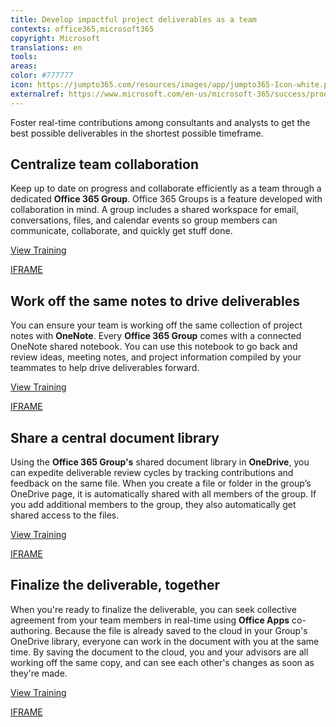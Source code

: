 ```yaml
---
title: Develop impactful project deliverables as a team
contexts: office365,microsoft365
copyright: Microsoft
translations: en
tools: 
areas: 
color: #777777
icon: https://jumpto365.com/resources/images/app/jumpto365-Icon-white.png
externalref: https://www.microsoft.com/en-us/microsoft-365/success/productivitylibrary/develop-impactful-project-deliverables-as-a-team
---
```

Foster real-time contributions among consultants and analysts to get the best possible deliverables in the shortest possible timeframe.


## Centralize team collaboration

Keep up to date on progress and collaborate efficiently as a team through a dedicated **Office 365 Group**. Office 365 Groups is a feature developed with collaboration in mind. A group includes a shared workspace for email, conversations, files, and calendar events so group members can communicate, collaborate, and quickly get stuff done.

[View Training](https://support.office.com/article/Unite-your-team-with-Groups-in-Outlook-aef27003-2ce6-4c62-ad6c-d5fc472507cf)

[IFRAME](https://www.microsoft.com/en-us/videoplayer/embed/RE1TwT5)

## Work off the same notes to drive deliverables

You can ensure your team is working off the same collection of project notes with **OneNote**. Every **Office 365 Group** comes with a connected OneNote shared notebook. You can use this notebook to go back and review ideas, meeting notes, and project information compiled by your teammates to help drive deliverables forward.

[View Training](https://support.office.com/earticle/OneNote-2016-training-51d1d95b-bdf4-48df-acad-a3331dec8f97)

[IFRAME](https://www.microsoft.com/en-us/videoplayer/embed/RE1TzhI)

## Share a central document library

Using the **Office 365 Group's** shared document library in **OneDrive**, you can expedite deliverable review cycles by tracking contributions and feedback on the same file. When you create a file or folder in the group’s OneDrive page, it is automatically shared with all members of the group. If you add additional members to the group, they also automatically get shared access to the files.

[View Training](https://support.office.com/en-us/article/Share-group-files-749bc73b-90c9-4760-9b6f-9aa1cf01b403?ui=en-US&rs=en-US&ad=US)

[IFRAME](https://www.microsoft.com/en-us/videoplayer/embed/RE1US0a)

## Finalize the deliverable, together

When you're ready to finalize the deliverable, you can seek collective agreement from your team members in real-time using **Office Apps** co-authoring. Because the file is already saved to the cloud in your Group's OneDrive library, everyone can work in the document with you at the same time. By saving the document to the cloud, you and your advisors are all working off the same copy, and can see each other's changes as soon as they're made.

[View Training](https://support.office.com/en-us/article/Co-edit-a-Word-document-with-teammates-f4e988f8-95d5-425c-9e90-d50229ea43a9?ui=en-US&rs=en-US&ad=US)

[IFRAME](https://www.microsoft.com/en-us/videoplayer/embed/RE1Tmqp)

